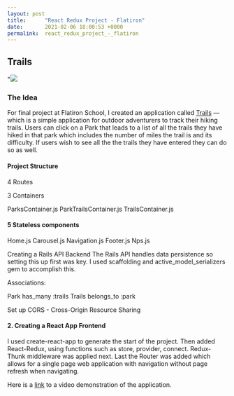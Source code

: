 ```yaml
---
layout: post
title:      "React Redux Project - Flatiron"
date:       2021-02-06 18:00:53 +0000
permalink:  react_redux_project_-_flatiron
---
```



## Trails 

"<img src="https://i.imgur.com/xadKGGx.png" />

### The Idea

For final project at Flatiron School, I created an application called [Trails](https://github.com/Jwatts82/trails-client.git) — which is a simple application for outdoor adventurers to track their hiking trails. Users can click on a Park that leads to a list of all the trails they have hiked in that park which includes the number of miles the trail is and its difficulty.  If users wish to see all the the trails they have entered they can do so as well.

#### Project Structure

4 Routes

<Route exact path='/' component={Home} />
<Route exact path='/parks' component={ParkList} />
<Route exact path='/parks/new' component={ParkForm} />
<Route path='/parks/:id' component={ParkTrailsContainer} />
<Route exact path='/trails' component={TrailsContainer} />


3 Containers

ParksContainer.js
ParkTrailsContainer.js
TrailsContainer.js


#### 5 Stateless components

Home.js
Carousel.js
Navigation.js
Footer.js
Nps.js

Creating a Rails API Backend
The Rails API handles data persistence so setting this up first was key.  I used scaffolding and active_model_serializers gem to accomplish this.

Associations:

Park
has_many :trails
Trails
belongs_to :park

Set up CORS - Cross-Origin Resource Sharing

 
#### 2. Creating a React App Frontend

I used create-react-app to generate the start of the project. Then added React-Redux, using functions such as store, provider, connect. Redux-Thunk middleware was applied next. Last the Router was added which allows for a single page web application with navigation without page refresh when navigating.  

Here is a [link](http://youtu.be/cZyTyRuoYvc) to a video demonstration of the application.
 

